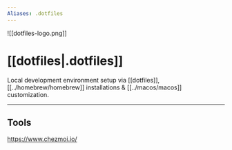 ```yaml
---
Aliases: .dotfiles
---
```



![[dotfiles-logo.png]]
# [[dotfiles|.dotfiles]]

Local development environment setup via [[dotfiles]], [[../homebrew/homebrew]] installations & [[../macos/macos]] customization.

---
## Tools

https://www.chezmoi.io/